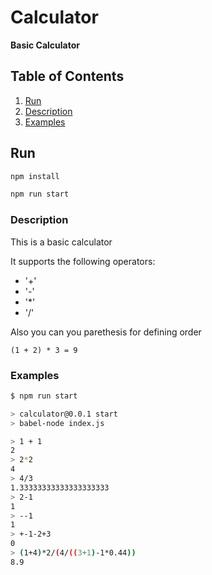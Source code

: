 # Calculator

**Basic Calculator**

## Table of Contents

1. [Run](#run)
2. [Description](#description)
3. [Examples](#examples)

## Run

```bash
npm install
```

```bash
npm run start
```

### Description

This is a basic calculator

It supports the following operators:

- '+'
- '-'
- '\*'
- '/'

Also you can you parethesis for defining order

    (1 + 2) * 3 = 9

### Examples

```bash
$ npm run start

> calculator@0.0.1 start
> babel-node index.js

> 1 + 1
2
> 2*2
4
> 4/3
1.33333333333333333333
> 2-1
1
> --1
1
> +-1-2+3
0
> (1+4)*2/(4/((3+1)-1*0.44))
8.9
```

